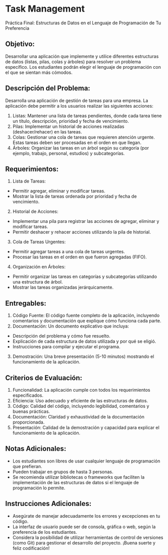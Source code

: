 # Task Management
Práctica Final: Estructuras de Datos en el Lenguaje de Programación de Tu Preferencia

## Objetivo:
Desarrollar una aplicación que implemente y utilice diferentes estructuras de datos (listas, pilas, colas y árboles) para resolver un problema específico. Los estudiantes podrán elegir el lenguaje de programación con el que se sientan más cómodos.

## Descripción del Problema:
Desarrolla una aplicación de gestión de tareas para una empresa. La aplicación debe permitir a los usuarios realizar las siguientes acciones:
1. Listas: Mantener una lista de tareas pendientes, donde cada tarea tiene un título, descripción, prioridad y fecha de vencimiento.
2. Pilas: Implementar un historial de acciones realizadas (deshacer/rehacer) en las tareas.
3. Colas: Gestionar una cola de tareas que requieren atención urgente. Estas tareas deben ser procesadas en el orden en que llegan.
4. Árboles: Organizar las tareas en un árbol según su categoría (por ejemplo, trabajo, personal, estudios) y subcategorías.

## Requerimientos:
1. Lista de Tareas:
- Permitir agregar, eliminar y modificar tareas.
- Mostrar la lista de tareas ordenada por prioridad y fecha de vencimiento.
2. Historial de Acciones:
- Implementar una pila para registrar las acciones de agregar, eliminar y modificar tareas.
- Permitir deshacer y rehacer acciones utilizando la pila de historial.
3. Cola de Tareas Urgentes:
- Permitir agregar tareas a una cola de tareas urgentes.
- Procesar las tareas en el orden en que fueron agregadas (FIFO).
4. Organización en Árboles:
- Permitir organizar las tareas en categorías y subcategorías utilizando una estructura de árbol.
- Mostrar las tareas organizadas jerárquicamente.

## Entregables:
1. Código Fuente: El código fuente completo de la aplicación, incluyendo comentarios y documentación que explique cómo funciona cada parte.
2. Documentación: Un documento explicativo que incluya:
- Descripción del problema y cómo fue resuelto.
- Explicación de cada estructura de datos utilizada y por qué se eligió.
- Instrucciones para compilar y ejecutar el programa.
3. Demostración: Una breve presentación (5-10 minutos) mostrando el funcionamiento de la aplicación.
  
## Criterios de Evaluación:
1. Funcionalidad: La aplicación cumple con todos los requerimientos especificados.
2. Eficiencia: Uso adecuado y eficiente de las estructuras de datos.
3. Código: Calidad del código, incluyendo legibilidad, comentarios y buenas prácticas.
4. Documentación: Claridad y exhaustividad de la documentación proporcionada.
5. Presentación: Calidad de la demostración y capacidad para explicar el funcionamiento de la aplicación.

## Notas Adicionales:
- Los estudiantes son libres de usar cualquier lenguaje de programación que prefieran.
- Pueden trabajar en grupos de hasta 3 personas.
- Se recomienda utilizar bibliotecas o frameworks que faciliten la implementación de las estructuras de datos si el lenguaje de programación lo permite.
## Instrucciones Adicionales:
- Asegúrate de manejar adecuadamente los errores y excepciones en tu código.
- La interfaz de usuario puede ser de consola, gráfica o web, según la preferencia de los estudiantes.
- Considera la posibilidad de utilizar herramientas de control de versiones (como Git) para gestionar el desarrollo del proyecto.
¡Buena suerte y feliz codificación!
